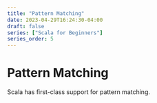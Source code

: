 ```yaml
---
title: "Pattern Matching"
date: 2023-04-29T16:24:30-04:00
draft: false
series: ["Scala for Beginners"]
series_order: 5
---
```


# Pattern Matching

Scala has first-class support for pattern matching.
